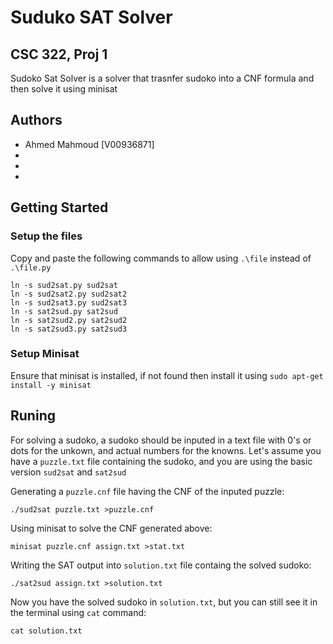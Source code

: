 # Suduko SAT Solver
## CSC 322, Proj 1
Sudoko Sat Solver is a solver that trasnfer sudoko into a CNF formula and then solve it using minisat
    
## Authors
- Ahmed Mahmoud [V00936871]
- 
-
-

## Getting Started
### Setup the files
Copy and paste the following commands to allow using `.\file` instead of `.\file.py`
```
ln -s sud2sat.py sud2sat
ln -s sud2sat2.py sud2sat2
ln -s sud2sat3.py sud2sat3
ln -s sat2sud.py sat2sud
ln -s sat2sud2.py sat2sud2
ln -s sat2sud3.py sat2sud3
```
### Setup Minisat
Ensure that minisat is installed, if not found then install it using 
```sudo apt-get install -y minisat```

## Runing
For solving a sudoko, a sudoko should be inputed in a text file with 0's or dots for the unkown, and actual numbers for the knowns. Let's assume you have a `puzzle.txt` file containing the sudoko, and you are using the basic version `sud2sat` and `sat2sud`

Generating a `puzzle.cnf` file having the CNF of the inputed puzzle:
```
./sud2sat puzzle.txt >puzzle.cnf
```

Using minisat to solve the CNF generated above:
```
minisat puzzle.cnf assign.txt >stat.txt
```

Writing the SAT output into `solution.txt` file containg the solved sudoko:
```
./sat2sud assign.txt >solution.txt
```

Now you have the solved sudoko in `solution.txt`, but you can still see it in the terminal using `cat` command:
```
cat solution.txt
```
